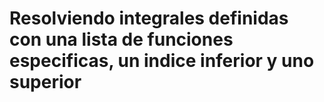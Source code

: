 # Resolviendo integrales definidas con una lista de funciones especificas, un indice inferior y uno superior
